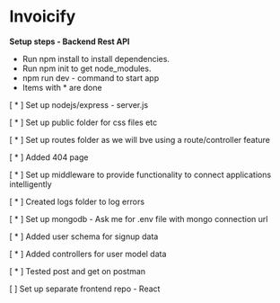 # Invoicify

**Setup steps - Backend Rest API**


- Run npm install to install dependencies.
- Run npm init to get node_modules.
- npm run dev - command to start app
- Items with \* are done

[ * ] Set up nodejs/express - server.js

[ * ] Set up public folder for css files etc

[ * ] Set up routes folder as we will bve using a route/controller feature

[ * ] Added 404 page

[ * ] Set up middleware to provide functionality to connect applications intelligently

[ * ] Created logs folder to log errors

[ * ] Set up mongodb - Ask me for .env file with mongo connection url

[ * ] Added user schema for signup data

[ * ] Added controllers for user model data

[ * ] Tested post and get on postman

[ ] Set up separate frontend repo - React
